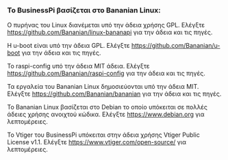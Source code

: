 ### Το BusinessPi βασίζεται στο Bananian Linux:

Ο πυρήνας του Linux διανέμεται υπό την άδεια χρήσης GPL. Ελέγξτε <https://github.com/Bananian/linux-bananapi> για την άδεια και τις πηγές.

Η u-boot είναι υπό την άδεια GPL. Ελέγξτε <https://github.com/Bananian/u-boot> για την άδεια και τις πηγές.

Το raspi-config υπό την άδεια MIT άδεια. Ελέγξτε <https://github.com/Bananian/raspi-config> για την άδεια και τις πηγές.

Τα εργαλεία του Bananian Linux δημοσιεύονται υπό την άδεια MIT. Ελέγξτε <https://github.com/Bananian/bananian> για την άδεια και τις πηγές.

Το Bananian Linux βασίζεται στο Debian το οποίο υπόκειται σε πολλές άδειες χρήσης ανοιχτού κώδικα. Ελέγξτε <https://www.debian.org> για λεπτομέρειες.

Το Vtiger του BusinessPi υπόκειται στην άδεια χρήσης Vtiger Public License v1.1. Ελέγξτε <https://www.vtiger.com/open-source/> για λεπτομέρειες.